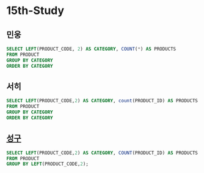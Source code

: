 # 15th-Study
## 민웅
```sql
SELECT LEFT(PRODUCT_CODE, 2) AS CATEGORY, COUNT(*) AS PRODUCTS
FROM PRODUCT
GROUP BY CATEGORY
ORDER BY CATEGORY
```


## 서히
```sql
SELECT LEFT(PRODUCT_CODE,2) AS CATEGORY, count(PRODUCT_ID) AS PRODUCTS
FROM PRODUCT
GROUP BY CATEGORY
ORDER BY CATEGORY
```

## [성구](./%EC%84%B1%EA%B5%AC.sql)
```sql
SELECT LEFT(PRODUCT_CODE,2) AS CATEGORY, COUNT(PRODUCT_ID) AS PRODUCTS
FROM PRODUCT
GROUP BY LEFT(PRODUCT_CODE,2);
```